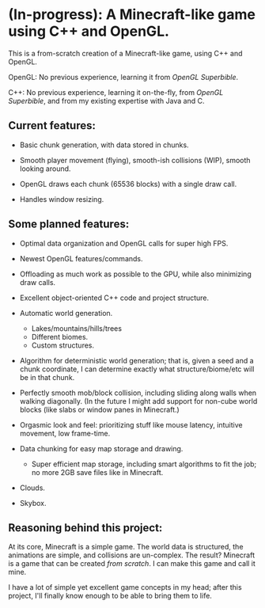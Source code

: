 # (In-progress): A Minecraft-like game using C++ and OpenGL.

This is a from-scratch creation of a Minecraft-like game, using C++ and OpenGL.

OpenGL: No previous experience, learning it from *OpenGL Superbible*.

C++: No previous experience, learning it on-the-fly, from *OpenGL Superbible*, and from my existing expertise with Java and C.

## Current features:

- Basic chunk generation, with data stored in chunks.

- Smooth player movement (flying), smooth-ish collisions (WIP), smooth looking around.

- OpenGL draws each chunk (65536 blocks) with a single draw call.

- Handles window resizing. 

## Some planned features:

- Optimal data organization and OpenGL calls for super high FPS.

- Newest OpenGL features/commands.

- Offloading as much work as possible to the GPU, while also minimizing draw calls.

- Excellent object-oriented C++ code and project structure.

- Automatic world generation.
	- Lakes/mountains/hills/trees
	- Different biomes.
	- Custom structures.

- Algorithm for deterministic world generation; that is, given a seed and a chunk coordinate, I can determine exactly what structure/biome/etc will be in that chunk.

- Perfectly smooth mob/block collision, including sliding along walls when walking diagonally. (In the future I might add support for non-cube world blocks (like slabs or window panes in Minecraft.)

- Orgasmic look and feel: prioritizing stuff like mouse latency, intuitive movement, low frame-time.

- Data chunking for easy map storage and drawing.
	- Super efficient map storage, including smart algorithms to fit the job; no more 2GB save files like in Minecraft.

- Clouds.

- Skybox.

## Reasoning behind this project:

At its core, Minecraft is a simple game. The world data is structured, the animations are simple, and collisions are un-complex. The result? Minecraft is a game that can be created *from scratch*. I can make this game and call it mine.

I have a lot of simple yet excellent game concepts in my head; after this project, I'll finally know enough to be able to bring them to life. 
